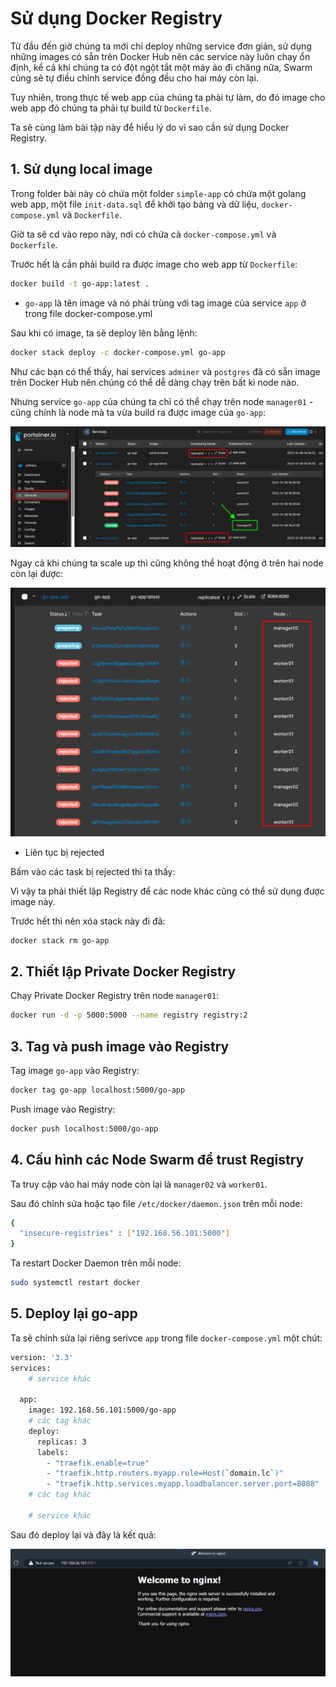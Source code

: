 #  Sử dụng Docker Registry

Từ đầu đến giờ chúng ta mới chỉ deploy những service đơn giản, sử dụng những images có sẵn trên Docker Hub nên các service này luôn chạy ổn định, kể cả khi chúng ta có đột ngột tắt một máy ảo đi chăng nữa, Swarm cũng sẽ tự điều chỉnh service đồng đều cho hai máy còn lại.

Tuy nhiên, trong thực tế web app của chúng ta phải tự làm, do đó image cho web app đó chúng ta phải tự build từ `Dockerfile`.

Ta sẽ cùng làm bài tập này để hiểu lý do vì sao cần sử dụng Docker Registry.

## 1. Sử dụng local image

Trong folder bài này có chứa một folder `simple-app` có chứa một golang web app, một file `init-data.sql` để khởi tạo bảng và dữ liệu, `docker-compose.yml` và `Dockerfile`.

Giờ ta sẽ cd vào repo này, nơi có chứa cả `docker-compose.yml` và `Dockerfile`.

Trước hết là cần phải build ra được image cho web app từ `Dockerfile`:


```bash
docker build -t go-app:latest .
```

* `go-app` là tên image và nó phải trùng với tag image của service `app` ở trong file docker-compose.yml

Sau khi có image, ta sẽ deploy lên bằng lệnh:

```bash
docker stack deploy -c docker-compose.yml go-app
```

Như các bạn có thể thấy, hai services `adminer` và `postgres` đã có sẵn image trên Docker Hub nên chúng có thể dễ dàng chạy trên bất kì node nào.

Nhưng service `go-app` của chúng ta chỉ có thể chạy trên node `manager01` - cũng chính là node mà ta vừa build ra được image của `go-app`:

![Alt text](services.png)

Ngay cả khi chúng ta scale up thì cũng không thể hoạt động ở trên hai node còn lại được:

![Alt text](rejected.png)

* Liên tục bị rejected

Bấm vào các task bị rejected thì ta thấy:


Vì vậy ta phải thiết lập Registry để các node khác cũng có thể sử dụng được image này.

Trước hết thì nên xóa stack này đi đã:

```bash
docker stack rm go-app
```

## 2. Thiết lập Private Docker Registry

Chạy Private Docker Registry trên node `manager01`:

```bash
docker run -d -p 5000:5000 --name registry registry:2
```

## 3. Tag và push image vào Registry

Tag image `go-app` vào Registry:

```bash
docker tag go-app localhost:5000/go-app
```

Push image vào Registry:

```bash
docker push localhost:5000/go-app
```

## 4. Cấu hình các Node Swarm để trust Registry

Ta truy cập vào hai máy node còn lại là `manager02` và `worker01`. 

Sau đó chỉnh sửa hoặc tạo file `/etc/docker/daemon.json` trên mỗi node:

```bash
{
  "insecure-registries" : ["192.168.56.101:5000"]
}
```

Ta restart Docker Daemon trên mỗi node:

```bash
sudo systemctl restart docker
```

## 5. Deploy lại go-app

Ta sẽ chỉnh sửa lại riêng serivce `app` trong file `docker-compose.yml` một chút:

```bash
version: '3.3'
services:
    # service khác

  app:
    image: 192.168.56.101:5000/go-app
    # các tag khác
    deploy:
      replicas: 3
      labels:
        - "traefik.enable=true"
        - "traefik.http.routers.myapp.rule=Host(`domain.lc`)"
        - "traefik.http.services.myapp.loadbalancer.server.port=8088"
    # các tag khác

    # service khác
```

Sau đó deploy lại và đây là kết quả:

![Alt text](image.png)


